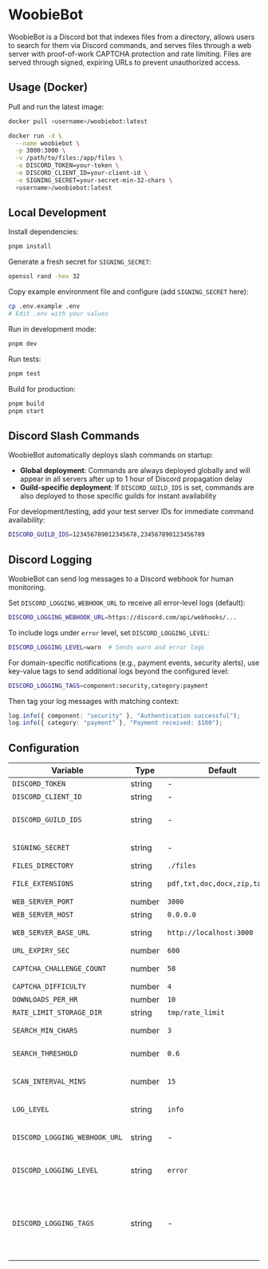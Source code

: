 # WoobieBot

WoobieBot is a Discord bot that indexes files from a directory, allows users to search for them via Discord commands, and serves files through a web server with proof-of-work CAPTCHA protection and rate limiting. Files are served through signed, expiring URLs to prevent unauthorized access.

## Usage (Docker)

Pull and run the latest image:

```bash
docker pull <username>/woobiebot:latest

docker run -d \
  --name woobiebot \
  -p 3000:3000 \
  -v /path/to/files:/app/files \
  -e DISCORD_TOKEN=your-token \
  -e DISCORD_CLIENT_ID=your-client-id \
  -e SIGNING_SECRET=your-secret-min-32-chars \
  <username>/woobiebot:latest
```

## Local Development

Install dependencies:

```bash
pnpm install
```

Generate a fresh secret for `SIGNING_SECRET`:

```bash
openssl rand -hex 32
```

Copy example environment file and configure (add `SIGNING_SECRET` here):

```bash
cp .env.example .env
# Edit .env with your values
```

Run in development mode:

```bash
pnpm dev
```

Run tests:

```bash
pnpm test
```

Build for production:

```bash
pnpm build
pnpm start
```

## Discord Slash Commands

WoobieBot automatically deploys slash commands on startup:

- **Global deployment**: Commands are always deployed globally and will appear in all servers after up to 1 hour of Discord propagation delay
- **Guild-specific deployment**: If `DISCORD_GUILD_IDS` is set, commands are also deployed to those specific guilds for instant availability

For development/testing, add your test server IDs for immediate command availability:

```bash
DISCORD_GUILD_IDS=123456789012345678,234567890123456789
```

## Discord Logging

WoobieBot can send log messages to a Discord webhook for human monitoring.

Set `DISCORD_LOGGING_WEBHOOK_URL` to receive all error-level logs (default):

```bash
DISCORD_LOGGING_WEBHOOK_URL=https://discord.com/api/webhooks/...
```

To include logs under `error` level, set `DISCORD_LOGGING_LEVEL`:

```bash
DISCORD_LOGGING_LEVEL=warn  # Sends warn and error logs
```

For domain-specific notifications (e.g., payment events, security alerts), use key-value tags to send additional logs beyond the configured level:

```bash
DISCORD_LOGGING_TAGS=component:security,category:payment
```

Then tag your log messages with matching context:

```typescript
log.info({ component: "security" }, "Authentication successful");
log.info({ category: "payment" }, "Payment received: $100");
```

## Configuration

| Variable                      | Type   | Default                       | Required | Description                                                                                                                                                                                                  |
| ----------------------------- | ------ | ----------------------------- | -------- | ------------------------------------------------------------------------------------------------------------------------------------------------------------------------------------------------------------ |
| `DISCORD_TOKEN`               | string | -                             | Yes      | Discord bot token                                                                                                                                                                                            |
| `DISCORD_CLIENT_ID`           | string | -                             | Yes      | Discord application client ID                                                                                                                                                                                |
| `DISCORD_GUILD_IDS`           | string | -                             |          | Comma-separated guild IDs for instant command deployment (also deploys globally)                                                                                                                             |
| `SIGNING_SECRET`              | string | -                             | Yes      | Secret key for signing URLs (min 32 characters)                                                                                                                                                              |
| `FILES_DIRECTORY`             | string | `./files`                     |          | Directory to index for files                                                                                                                                                                                 |
| `FILE_EXTENSIONS`             | string | `pdf,txt,doc,docx,zip,tar,gz` |          | Comma-separated list of file extensions to index                                                                                                                                                             |
| `WEB_SERVER_PORT`             | number | `3000`                        |          | Port for the web server                                                                                                                                                                                      |
| `WEB_SERVER_HOST`             | string | `0.0.0.0`                     |          | Host address for the web server                                                                                                                                                                              |
| `WEB_SERVER_BASE_URL`         | string | `http://localhost:3000`       |          | Base URL for generating download links                                                                                                                                                                       |
| `URL_EXPIRY_SEC`              | number | `600`                         |          | URL expiration time in seconds                                                                                                                                                                               |
| `CAPTCHA_CHALLENGE_COUNT`     | number | `50`                          |          | Number of CAPTCHA challenges to present                                                                                                                                                                      |
| `CAPTCHA_DIFFICULTY`          | number | `4`                           |          | CAPTCHA difficulty level                                                                                                                                                                                     |
| `DOWNLOADS_PER_HR`            | number | `10`                          |          | Maximum downloads per user per hour                                                                                                                                                                          |
| `RATE_LIMIT_STORAGE_DIR`      | string | `tmp/rate_limit`              |          | Directory to store rate limit state                                                                                                                                                                          |
| `SEARCH_MIN_CHARS`            | number | `3`                           |          | Minimum character length for search queries                                                                                                                                                                  |
| `SEARCH_THRESHOLD`            | number | `0.6`                         |          | Fuzzy search threshold (0-1, higher = more fuzzy)                                                                                                                                                            |
| `SCAN_INTERVAL_MINS`          | number | `15`                          |          | File index rescan interval in minutes (supports decimals, e.g., 0.5 for 30s; set to 0 to disable)                                                                                                            |
| `LOG_LEVEL`                   | string | `info`                        |          | Logging level (fatal, error, warn, info, debug, trace)                                                                                                                                                       |
| `DISCORD_LOGGING_WEBHOOK_URL` | string | -                             |          | Discord webhook URL for log notifications (messages are batched and sent every 5s as colored embeds)                                                                                                         |
| `DISCORD_LOGGING_LEVEL`       | string | `error`                       |          | Minimum log level to send to Discord: `debug`, `info`, `warn`, or `error`. Sends this level and above.                                                                                                       |
| `DISCORD_LOGGING_TAGS`        | string | -                             |          | Comma-separated key:value tags to send to Discord in addition to configured level logs (e.g., `component:security,category:payment`). Matches messages where context contains any configured key-value pair. |
